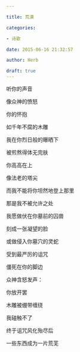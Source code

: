 ```yaml
---

title: 荒漠

categories:

- 诗歌

date: 2015-06-16 21:32:57

author: Herb

draft: true
---
```


听你的声音

像众神的愤怒

你的怀抱

如千年不腐的木雕



我在你烈日般的曝晒下

被煎熬得体无完肤

你高高在上

像法老的塔尖

而我不能将你坦然地登上那里

那是我不被允许之处



我愿做伏在你墓前的囚兽

刻成一张凝望的脸

或做侵入你墓穴的灵蛇

受到最严厉的诅咒

僵死在你的脚边



众神含怒发声：

你放开罢

木雕被绷带缠绕

我碰触不了

终于诅咒风化殆尽后

一些东西成为一片荒芜